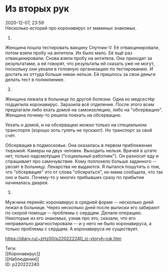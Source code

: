 Из вторых рук
==============

   
 2020-12-07, 23:59   
  Несколько историй про коронавирус от маминых знакомых.   
   
 1.   
   
 Женщина пошла тестировать вакцину Спутник-V. Её отвакцинировали, потом взяли пробу на антитела. Их было мало. Её ещё раз отвакцинировали. Снова взяли пробу на антитела. Она приходит за результатами, а ей говорят, что результаты ей сказать уже не могут, поскольку они уехали в головную организацию по тестированию. И достать их оттуда больше никак нельзя. Ей пришлось за свои деньги делать тест в поликлинике.   
   
 2.   
   
 Женщина лежала в больнице по другой болезни. Одна из медсестёр подцепила коронавирус. Заразила всё отделение. После этого всем предлагали либо ехать домой на самоизоляцию, либо на "обсервацию". Женщина почему-то решила поехать на обсервацию.   
   
 Уехать и домой, и на обсервацию можно только на специальном транспорте (хорошо хоть гулять не пускают). Но транспорт за свой счёт.   
   
 Обсервация в подмосковье. Она оказалась в первом приближении тюрьмой. Камеры на двух человек. Выходить нельзя. Врачей в штате нет, только надсмотрщик ("социальный работник"). Он разносит еду и спрашивает про самочувствие. Кому поплохело больше заданного -- увозят в больницу. Лекарства не выдаются. Я пытался пошутить о том, что "обсервация" это от слова "обсираться", но мама сообщила, что так оно и было. Почему-то у многих прибывших сразу по прибытии начиналась диарея.   
   
 3.   
   
 Мужчина перенёс коронавирус в средней форме -- несколько дней лежал в больнице. Через несколько дней после выписки его забирают по скорой помощи -- проблемы с сердцем. Делали операцию. Некоторые из его знакомых, узнав про это, сказали, что его неправильно диагностировали -- и у него не было коронавируса, а только проблемы с сердцем. А коронавируса не существует.   
    
 <https://diary.ru/~zHz00/p220222240_iz-vtoryh-ruk.htm>   
   
 Теги:   
 [[Коронавирус]]   
 [[Наблюдения]]   
 ID: p220222240
